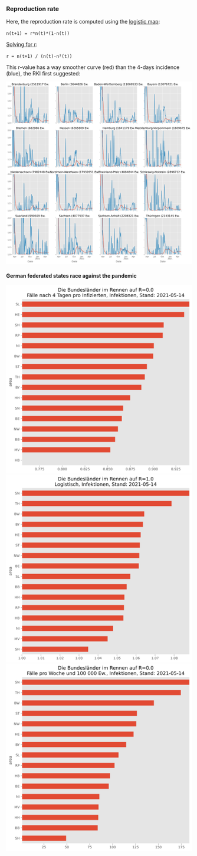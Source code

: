 ### Reproduction rate

Here, the reproduction rate is computed using the [logistic map](https://en.wikipedia.org/wiki/Logistic_map):

`n(t+1) = r*n(t)*(1-n(t))`

[Solving for r](https://www.wolframalpha.com/input/?i=Solve+n%28t%2B1%29+%3D+r*n%28t%29*%281-n%28t%29%29+for+r):

`r = n(t+1) / (n(t)-n²(t))`

This r-value has a way smoother curve (red) than the 4-days incidence (blue), the RKI first suggested:

![RKI & Logistic Rates Chart](../img/rki_and_logistic.svg)

#### German federated states race against the pandemic

![German districts in the race to 0.0](../img/rki_bars.svg)
![German districts in the race to 1.0](../img/logistic_bars.svg)
![German districts in the race to 0.0](../img/weekly_bars.svg)
